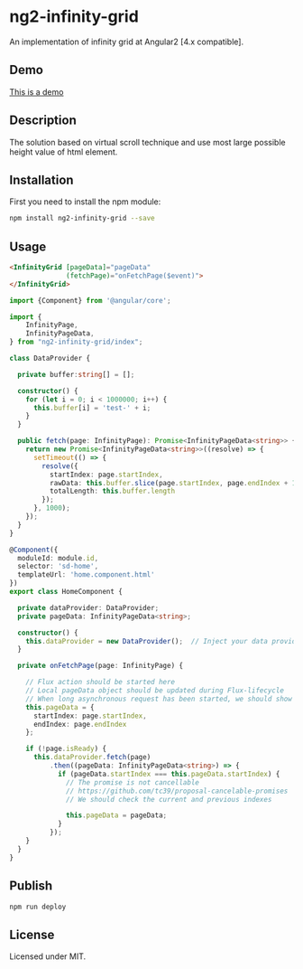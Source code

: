 # ng2-infinity-grid

An implementation of infinity grid at Angular2 [4.x compatible].

## Demo

[This is a demo](https://apoterenko.github.io/ng2-infinity-grid)

## Description

The solution based on virtual scroll technique and use most large possible height value of html element.

## Installation

First you need to install the npm module:
```sh
npm install ng2-infinity-grid --save
```

## Usage

```html
<InfinityGrid [pageData]="pageData"
              (fetchPage)="onFetchPage($event)">
</InfinityGrid>
```

```typescript
import {Component} from '@angular/core';

import {
    InfinityPage,
    InfinityPageData,
} from "ng2-infinity-grid/index";

class DataProvider {

  private buffer:string[] = [];

  constructor() {
    for (let i = 0; i < 1000000; i++) {
      this.buffer[i] = 'test-' + i;
    }
  }

  public fetch(page: InfinityPage): Promise<InfinityPageData<string>> {
    return new Promise<InfinityPageData<string>>((resolve) => {
      setTimeout(() => {
        resolve({
          startIndex: page.startIndex,
          rawData: this.buffer.slice(page.startIndex, page.endIndex + 1),
          totalLength: this.buffer.length
        });
      }, 1000);
    });
  }
}

@Component({
  moduleId: module.id,
  selector: 'sd-home',
  templateUrl: 'home.component.html'
})
export class HomeComponent {

  private dataProvider: DataProvider;
  private pageData: InfinityPageData<string>;

  constructor() {
    this.dataProvider = new DataProvider();  // Inject your data provider here
  }

  private onFetchPage(page: InfinityPage) {

    // Flux action should be started here
    // Local pageData object should be updated during Flux-lifecycle
    // When long asynchronous request has been started, we should show loading rows in grid
    this.pageData = {
      startIndex: page.startIndex,
      endIndex: page.endIndex
    };

    if (!page.isReady) {
      this.dataProvider.fetch(page)
          .then((pageData: InfinityPageData<string>) => {
            if (pageData.startIndex === this.pageData.startIndex) {
              // The promise is not cancellable
              // https://github.com/tc39/proposal-cancelable-promises
              // We should check the current and previous indexes

              this.pageData = pageData;
            }
          });
    }
  }
}
```

## Publish

```sh
npm run deploy
```

## License

Licensed under MIT.